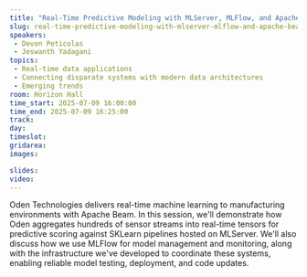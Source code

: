 ```yaml
---
title: "Real-Time Predictive Modeling with MLServer, MLFlow, and Apache Beam"
slug: real-time-predictive-modeling-with-mlserver-mlflow-and-apache-beam
speakers:
 - Devon Peticolas
 - Jeswanth Yadagani
topics:
 - Real-time data applications
 - Connecting disparate systems with modern data architectures
 - Emerging trends
room: Horizon Hall
time_start: 2025-07-09 16:00:00
time_end: 2025-07-09 16:25:00
track: 
day: 
timeslot: 
gridarea: 
images: 

slides:
video:
---
```


Oden Technologies delivers real-time machine learning to manufacturing environments with Apache Beam. In this session, we'll demonstrate how Oden aggregates hundreds of sensor streams into real-time tensors for predictive scoring against SKLearn pipelines hosted on MLServer. We'll also discuss how we use MLFlow for model management and monitoring, along with the infrastructure we've developed to coordinate these systems, enabling reliable model testing, deployment, and code updates.